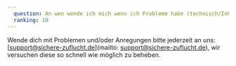 ```yaml
---
  question: An wen wende ich mich wenn ich Probleme habe (technisch/Inhaltlich)?
  ranking: 10
---
```


Wende dich mit Problemen und/oder Anregungen bitte jederzeit an uns: [support@sichere-zuflucht.de](mailto: support@sichere-zuflucht.de), wir versuchen diese so schnell wie möglich zu beheben.
